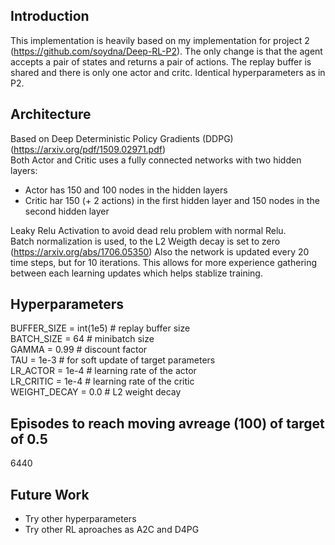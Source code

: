 ## Introduction
This implementation is heavily based on my implementation for project 2 (https://github.com/soydna/Deep-RL-P2). The only change is 
that the agent accepts a pair of states and returns a pair of actions. The replay buffer is shared and there is only one actor and critc.
Identical hyperparameters as in P2.

## Architecture
Based on Deep Deterministic Policy Gradients (DDPG) (https://arxiv.org/pdf/1509.02971.pdf)  
Both Actor and Critic uses a fully connected networks with two hidden layers:
* Actor has 150 and 100 nodes in the hidden layers
* Critic har 150 (+ 2 actions) in the first hidden layer and 150 nodes in the second hidden layer

Leaky Relu Activation to avoid dead relu problem with normal Relu.  
Batch normalization is used, to the L2 Weigth decay is set to zero (https://arxiv.org/abs/1706.05350)
Also the network is updated every 20 time steps, but for 10 iterations. This allows for more experience gathering between each learning updates which helps stablize training.

## Hyperparameters
BUFFER_SIZE = int(1e5)  # replay buffer size  
BATCH_SIZE = 64        # minibatch size  
GAMMA = 0.99            # discount factor  
TAU = 1e-3              # for soft update of target parameters  
LR_ACTOR = 1e-4         # learning rate of the actor   
LR_CRITIC = 1e-4       # learning rate of the critic  
WEIGHT_DECAY = 0.0   # L2 weight decay  


## Episodes to reach moving avreage (100) of target of 0.5
6440


## Future Work
* Try other hyperparameters
* Try other RL aproaches as A2C and D4PG
